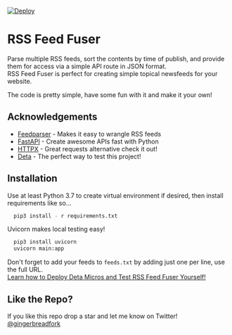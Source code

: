 [![Deploy](https://button.deta.dev/1/svg)](https://go.deta.dev/deploy?repo=your-repo-url)
# RSS Feed Fuser

Parse multiple RSS feeds, sort the contents by time of publish, and provide them for access via a simple API route in JSON format.<br>
RSS Feed Fuser is perfect for creating simple topical newsfeeds for your website.

The code is pretty simple, have some fun with it and make it your own!

## Acknowledgements

 - [Feedparser](https://github.com/kurtmckee/feedparser) - Makes it easy to wrangle RSS feeds
 - [FastAPI](https://github.com/tiangolo/fastapi) - Create awesome APIs fast with Python
 - [HTTPX](https://github.com/encode/httpx) - Great requests alternative check it out!
 - [Deta](https://www.deta.sh/) - The perfect way to test this project!

## Installation 

Use at least Python 3.7 to create virtual environment if desired, then install requirements like so...

```bash 
  pip3 install - r requirements.txt
```
Uvicorn makes local testing easy!
```bash
  pip3 install uvicorn
  uvicorn main:app
```
Don't forget to add your feeds to `feeds.txt` by adding just one per line, use the full URL.<br>
[Learn how to Deploy Deta Micros and Test RSS Feed Fuser Yourself!](https://docs.deta.sh/docs/micros/getting_started)

## Like the Repo?

If you like this repo drop a star and let me know on Twitter! [@gingerbreadfork](https://twitter.com/gingerbreadfork)

